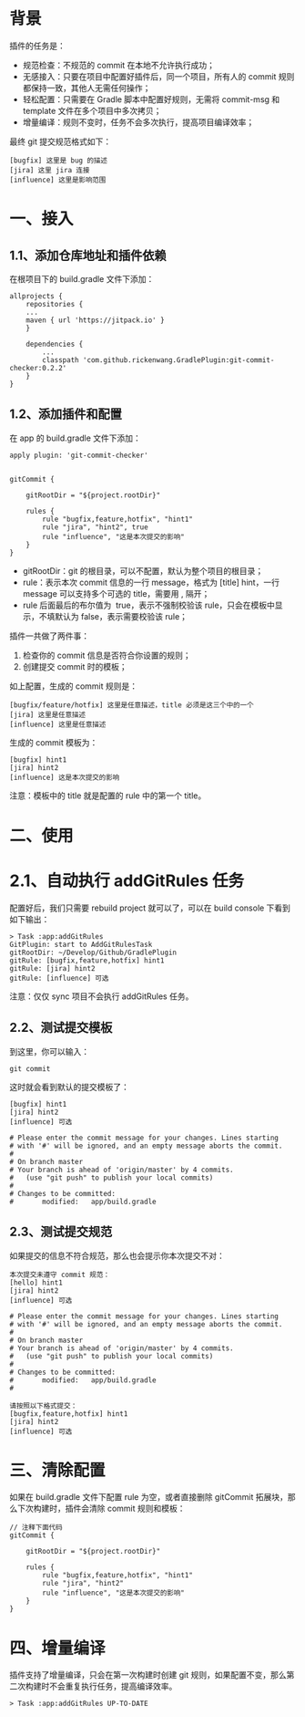 # 背景

插件的任务是：

- 规范检查：不规范的 commit 在本地不允许执行成功；
- 无感接入：只要在项目中配置好插件后，同一个项目，所有人的 commit 规则都保持一致，其他人无需任何操作；
- 轻松配置：只需要在 Gradle 脚本中配置好规则，无需将 commit-msg 和 template 文件在多个项目中多次拷贝；
- 增量编译：规则不变时，任务不会多次执行，提高项目编译效率；

最终 git 提交规范格式如下：
```
[bugfix] 这里是 bug 的描述
[jira] 这里 jira 连接
[influence] 这里是影响范围
```

# 一、接入
## 1.1、添加仓库地址和插件依赖

在根项目下的 build.gradle 文件下添加：
```
allprojects {
    repositories {
    ...
    maven { url 'https://jitpack.io' }
    }

    dependencies {
        ...
        classpath 'com.github.rickenwang.GradlePlugin:git-commit-checker:0.2.2'
    }
}
```

## 1.2、添加插件和配置

在 app 的 build.gradle 文件下添加：
```
apply plugin: 'git-commit-checker'


gitCommit {

    gitRootDir = "${project.rootDir}"

    rules {
        rule "bugfix,feature,hotfix", "hint1"
        rule "jira", "hint2", true
        rule "influence", "这是本次提交的影响"
    }
}
```

- gitRootDir：git 的根目录，可以不配置，默认为整个项目的根目录；
- rule：表示本次 commit 信息的一行 message，格式为 [title] hint，一行 message 可以支持多个可选的 title，需要用 , 隔开；
- rule 后面最后的布尔值为  true，表示不强制校验该 rule，只会在模板中显示，不填默认为 false，表示需要校验该 rule；


插件一共做了两件事：

1. 检查你的 commit 信息是否符合你设置的规则；
2. 创建提交 commit 时的模板；


如上配置，生成的 commit 规则是：

```
[bugfix/feature/hotfix] 这里是任意描述，title 必须是这三个中的一个
[jira] 这里是任意描述
[influence] 这里是任意描述
```

生成的 commit 模板为：

```
[bugfix] hint1
[jira] hint2
[influence] 这是本次提交的影响
```

注意：模板中的 title 就是配置的 rule 中的第一个 title。

# 二、使用

# 2.1、自动执行 addGitRules 任务

配置好后，我们只需要 rebuild project 就可以了，可以在 build console 下看到如下输出：

```
> Task :app:addGitRules
GitPlugin: start to AddGitRulesTask
gitRootDir: ~/Develop/Github/GradlePlugin
gitRule: [bugfix,feature,hotfix] hint1
gitRule: [jira] hint2
gitRule: [influence] 可选
```
注意：仅仅 sync 项目不会执行 addGitRules 任务。

## 2.2、测试提交模板

到这里，你可以输入：
```
git commit
```

这时就会看到默认的提交模板了：
```
[bugfix] hint1
[jira] hint2
[influence] 可选

# Please enter the commit message for your changes. Lines starting
# with '#' will be ignored, and an empty message aborts the commit.
#
# On branch master
# Your branch is ahead of 'origin/master' by 4 commits.
#   (use "git push" to publish your local commits)
#
# Changes to be committed:
#       modified:   app/build.gradle
```

## 2.3、测试提交规范

如果提交的信息不符合规范，那么也会提示你本次提交不对：

```
本次提交未遵守 commit 规范：
[hello] hint1
[jira] hint2
[influence] 可选

# Please enter the commit message for your changes. Lines starting
# with '#' will be ignored, and an empty message aborts the commit.
#
# On branch master
# Your branch is ahead of 'origin/master' by 4 commits.
#   (use "git push" to publish your local commits)
#
# Changes to be committed:
#       modified:   app/build.gradle
#

请按照以下格式提交：
[bugfix,feature,hotfix] hint1
[jira] hint2
[influence] 可选
```

# 三、清除配置


如果在 build.gradle 文件下配置 rule 为空，或者直接删除 gitCommit 拓展块，那么下次构建时，插件会清除 commit 规则和模板：
```
// 注释下面代码
gitCommit {

    gitRootDir = "${project.rootDir}"

    rules {
        rule "bugfix,feature,hotfix", "hint1"
        rule "jira", "hint2"
        rule "influence", "这是本次提交的影响"
    }
}
```

# 四、增量编译

插件支持了增量编译，只会在第一次构建时创建 git 规则，如果配置不变，那么第二次构建时不会重复执行任务，提高编译效率。

```
> Task :app:addGitRules UP-TO-DATE
```
